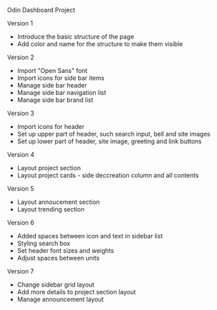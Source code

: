 Odin Dashboard Project

Version 1
- Introduce the basic structure of the page
- Add color and name for the structure to make them visible

Version 2
- Import "Open Sans" font
- Import icons for side bar items
- Manage side bar header
- Manage side bar navigation list
- Manage side bar brand list

Version 3
- Import icons for header
- Set up upper part of header, such search input, bell and site images
- Set up lower part of header, site image, greeting and link buttons

Version 4
- Layout project section
- Layout project cards - side deccreation column and all contents

Version 5
- Layout annoucement section
- Layout trending section

Version 6
- Added spaces between icon and text in sidebar list
- Styling search box
- Set header font sizes and weights
- Adjust spaces between units

Version 7
- Change sidebar grid layout
- Add more details to project section layout
- Manage announcement layout